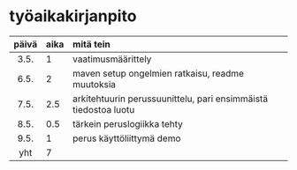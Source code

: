 # työaikakirjanpito

| päivä | aika | mitä tein  |
| :----:|:-----| :-----|
| 3.5. | 1  | vaatimusmäärittely|
| 6.5. | 2 | maven setup ongelmien ratkaisu, readme muutoksia|
| 7.5. | 2.5 | arkitehtuurin perussuunittelu, pari ensimmäistä tiedostoa luotu|
| 8.5. | 0.5| tärkein peruslogiikka tehty|
| 9.5. | 1| perus käyttöliittymä demo|
| yht   | 7 | | 
